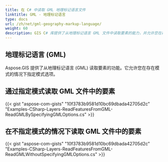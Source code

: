 ```yaml
---
title: 在 C# 中读取 GML 地理标记语言文件
linktitle: GML - 地理标记语言
type: docs
url: /zh/net/gml-geography-markup-language/
weight: 60
description: GIS C# 库提供了从地理标记语言 GML 文件中读取要素的能力，并允许您在存在模式的情况下指定模式选项。
---
```


## **地理标记语言 (GML)**
Aspose.GIS 提供了从地理标记语言 (GML) 读取要素的功能。它允许您在存在模式的情况下指定模式选项。
## **通过指定模式读取 GML 文件中的要素**
{{< gist "aspose-com-gists" "10f3783b9581d10bc69dbada42705d2c" "Examples-CSharp-Layers-ReadFeaturesFromGML-ReadGMLBySpecifyingGMLOptions.cs" >}}
## **在不指定模式的情况下读取 GML 文件中的要素**
{{< gist "aspose-com-gists" "10f3783b9581d10bc69dbada42705d2c" "Examples-CSharp-Layers-ReadFeaturesFromGML-ReadGMLWithoutSpecifyingGMLOptions.cs" >}}

